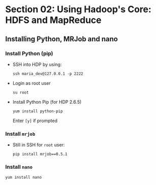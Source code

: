# Section 02: Using Hadoop's Core: HDFS and MapReduce

## Installing Python, MRJob and nano

### Install Python (pip)

- SSH into HDP by using:

    `ssh maria_dev@127.0.0.1 -p 2222`

- Login as root user

    `su root`

- Install Python Pip (for HDP 2.6.5)

    `yum install python-pip`

    Enter `[y]` if prompted

### Install `mrjob`

- Still in SSH for `root` user:

    `pip install mrjob==0.5.1`

### Install `nano`

`yum install nano`